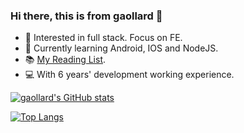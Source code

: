 ### Hi there, this is from gaollard 👋

- 🔭 Interested in full stack. Focus on FE.
- 🌱 Currently learning Android, IOS and NodeJS.
- 📚 [My Reading List](https://github.com/gaollard/gaollard/blob/main/reading-list.md).
- 💻 With 6 years' development working experience.

[![gaollard's GitHub stats](https://github-readme-stats.vercel.app/api?username=gaollard&count_private=true&show_icons=true&theme=tokyonight)](https://github.com/gaollard/github-readme-stats)

[![Top Langs](https://github-readme-stats.vercel.app/api/top-langs/?username=gaollard&langs_count=10&&theme=tokyonight&&layout=compact)](https://github.com/gaollard/github-readme-stats)
